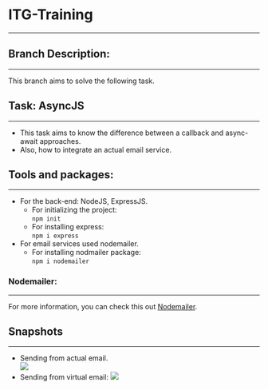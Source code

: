 # ITG-Training
---
## Branch Description:
---
This branch aims to solve the following task.
## Task: AsyncJS
---
- This task aims to know the difference between a callback and async-await approaches.
- Also, how to integrate an actual email service.
## Tools and packages:
---
- For the back-end: NodeJS, ExpressJS.
  - For initializing the project:  
    ```npm init```  
  - For installing express:  
    ```npm i express```
- For email services used nodemailer.
  - For installing nodmailer package:  
  ```npm i nodemailer```
### Nodemailer:
---
  For more information, you can check this out [Nodemailer](https://nodemailer.com/about/).
  
## Snapshots
---
- Sending from actual email.  
  ![](emailSent.png)
- Sending from virtual email:
  ![](SentFromVirtualEmail.png)
